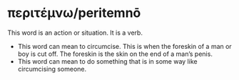 # περιτέμνω/peritemnō
This word is an action or situation. It is a verb.

* This word can mean to circumcise. This is when the foreskin of a man or boy is cut off. The foreskin is the skin on the end of a man’s penis. 
* This word can mean to do something that is in some way like circumcising someone. 
